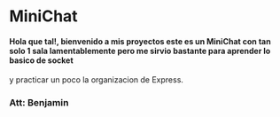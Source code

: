 # MiniChat
#### Hola que tal!, bienvenido a mis proyectos este es un MiniChat con tan solo 1 sala lamentablemente pero me sirvio bastante para aprender lo basico de socket
y practicar un poco la organizacion de Express.

### **Att: Benjamin**
